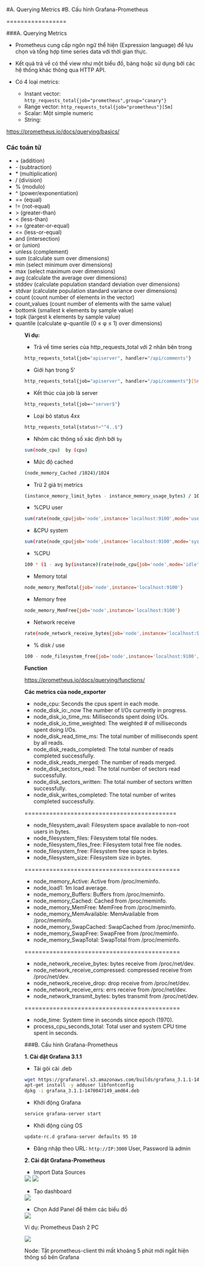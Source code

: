 
#A. Querying Metrics
#B. Cấu hình Grafana-Prometheus

=================

###A. Querying Metrics
* Prometheus cung cấp ngôn ngữ thể hiện (Expression language) để lựu chọn và tổng hợp time series data với thời gian thực. 

* Kết quả trả về có thể view như một biểu đồ, bảng hoặc sử dụng bởi các hệ thống khác thông qua HTTP API.

* Có 4 loại metrics:

	- Instant vector: `http_requests_total{job="prometheus",group="canary"}`
	- Range vector: `http_requests_total{job="prometheus"}[5m]`
	- Scalar: Một simple numeric
	- String: 

https://prometheus.io/docs/querying/basics/

### Các toán tử

<ul>
<li>+ (addition)
<li>- (subtraction)
<li>* (multiplication)
<li>/ (division)
<li>% (modulo)
<li>^ (power/exponentiation)
<li>== (equal)
<li>!= (not-equal)
<li>> (greater-than)
<li>< (less-than)
<li>>= (greater-or-equal)
<li><= (less-or-equal)
<li>and (intersection)
<li>or (union)
<li>unless (complement)
<li>sum (calculate sum over dimensions)
<li>min (select minimum over dimensions)
<li>max (select maximum over dimensions)
<li>avg (calculate the average over dimensions)
<li>stddev (calculate population standard deviation over dimensions)
<li>stdvar (calculate population standard variance over dimensions)
<li>count (count number of elements in the vector)
<li>count_values (count number of elements with the same value)
<li>bottomk (smallest k elements by sample value)
<li>topk (largest k elements by sample value)
<li>quantile (calculate φ-quantile (0 ≤ φ ≤ 1) over dimensions)
<ul>

**Ví dụ:**

- Trả về time series của http_requests_total với 2 nhãn bên trong
```sh
http_requests_total{job="apiserver", handler="/api/comments"}
```

- Giới hạn trong 5'
```sh
http_requests_total{job="apiserver", handler="/api/comments"}[5m]
```

- Kết thúc của job là server
```sh
http_requests_total{job=~"server$"}
```

- Loại bỏ status 4xx
```sh
http_requests_total{status!~"^4..$"}
```

- Nhóm các thông số xác định bởi `by`
```sh
sum(node_cpu)  by (cpu)
```

- Mức độ cached
```sh
(node_memory_Cached /1024)/1024
```
- Trừ 2 giá trị metrics
```sh
(instance_memory_limit_bytes - instance_memory_usage_bytes) / 1024 / 1024
```

- %CPU user
```sh
sum(rate(node_cpu{job='node',instance='localhost:9100',mode='user'}[5m])) * 100 / count(count by (cpu)(node_cpu{job='node',instance='localhost:9100'}))
```

- &CPU system
```sh
sum(rate(node_cpu{job='node',instance='localhost:9100',mode='system'}[5m])) * 100 / count(count by (cpu)(node_cpu{job='node',instance='localhost:9100'}))
```

- %CPU
```sh
100 * (1 - avg by(instance)(rate(node_cpu{job='node',mode='idle',instance='localhost:9100'}[5m])))
```

- Memory total
```sh
node_memory_MemTotal{job='node',instance='localhost:9100'}
```

- Memory free
```sh
node_memory_MemFree{job='node',instance='localhost:9100'}
```

- Network receive
```sh
rate(node_network_receive_bytes{job='node',instance='localhost:9100',device='eth0'}[5m])
```

- % disk / use 
```sh
100 - node_filesystem_free{job='node',instance='localhost:9100',mountpoint='/'} / node_filesystem_size{job='node'} * 100
```

**Function**

https://prometheus.io/docs/querying/functions/

**Các metrics của node_exporter**

- node_cpu: Seconds the cpus spent in each mode.
- node_disk_io:_now The number of I/Os currently in progress.
- node_disk_io_time_ms: Milliseconds spent doing I/Os.
- node_disk_io_time_weighted: The weighted # of milliseconds spent doing I/Os.
- node_disk_read_time_ms: The total number of milliseconds spent by all reads.
- node_disk_reads_completed: The total number of reads completed successfully.
- node_disk_reads_merged: The number of reads merged.
- node_disk_sectors_read: The total number of sectors read successfully.
- node_disk_sectors_written: The total number of sectors written successfully.
- node_disk_writes_completed: The total number of writes completed successfully.

===========================================

- node_filesystem_avail: Filesystem space available to non-root users in bytes.
- node_filesystem_files: Filesystem total file nodes.
- node_filesystem_files_free: Filesystem total free file nodes.
- node_filesystem_free: Filesystem free space in bytes.
- node_filesystem_size: Filesystem size in bytes.

============================================

- node_memory_Active: Active from /proc/meminfo.
- node_load1: 1m load average.
- node_memory_Buffers: Buffers from /proc/meminfo.
- node_memory_Cached: Cached from /proc/meminfo.
- node_memory_MemFree: MemFree from /proc/meminfo.
- node_memory_MemAvailable: MemAvailable from /proc/meminfo.
- node_memory_SwapCached: SwapCached from /proc/meminfo.
- node_memory_SwapFree: SwapFree from /proc/meminfo.
- node_memory_SwapTotal: SwapTotal from /proc/meminfo.

============================================

- node_network_receive_bytes: bytes receive from /proc/net/dev.
- node_network_receive_compressed: compressed receive from /proc/net/dev.
- node_network_receive_drop: drop receive from /proc/net/dev.
- node_network_receive_errs: errs receive from /proc/net/dev.
- node_network_transmit_bytes: bytes transmit from /proc/net/dev.

============================================

- node_time: System time in seconds since epoch (1970).
- process_cpu_seconds_total: Total user and system CPU time spent in seconds.

###B. Cấu hình Grafana-Prometheus

**1. Cài đặt Grafana 3.1.1**

- Tải gói cài .deb
```sh
wget https://grafanarel.s3.amazonaws.com/builds/grafana_3.1.1-1470047149_amd64.deb
apt-get install -y adduser libfontconfig
dpkg -i grafana_3.1.1-1470047149_amd64.deb
```

- Khởi động Grafana
```sh
service grafana-server start
```

- Khởi động cùng OS 
```sh
update-rc.d grafana-server defaults 95 10
```

- Đăng nhập theo URL: `http://IP:3000` User, Password là admin

**2. Cài đặt Grafana-Prometheus**

- Import Data Sources

<img src=http://i.imgur.com/OLS5APu.png>

<img src=http://i.imgur.com/tY3Rk19.png>

- Tạo dashboard

<img src=http://i.imgur.com/OLS5APu.png>

- Chọn Add Panel để thêm các biểu đồ

<img src=http://i.imgur.com/c5d5Vy5.png>

Ví dụ: Prometheus Dash 2 PC

<img src=http://i.imgur.com/bwMxR6l.png>

Node: Tắt prometheus-client thì mất khoảng 5 phút mới ngắt hiện thông số bên Grafana































































